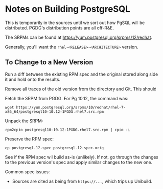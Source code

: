# Notes on Building PostgreSQL

This is temporarily in the sources until we sort out how PgSQL will be
distributed.  PGDG's distribution points are all off-R&E.

The SRPMs can be found at https://yum.postgresql.org/srpms/12/redhat.

Generally, you'll want the `rhel-<RELEASE>-<ARCHITECTURE>` version.

## To Change to a New Version

Run a diff between the existing RPM spec and the original stored along
side it and hold onto the results.

Remove all traces of the old version from the directory and Git.  This should 

Fetch the SRPM from PGDG.  For Pg 10.12, the command was:
```
wget https://yum.postgresql.org/srpms/10/redhat/rhel-7-x86_64/postgresql10-10.12-1PGDG.rhel7.src.rpm
```

Unpack the SRPM:
```
rpm2cpio postgresql10-10.12-1PGDG.rhel7.src.rpm | cpio -i
```

Preserve the RPM spec:
```
cp postgresql-12.spec postgresql-12.spec.orig
```

See if the RPM spec wil build as-is (unlikely).  If not, go through
the changes to the previous version's spec and apply similar changes
to the new one.

Common spec issues:

 * Sources are cited as being from `https://...`, which trips up
   Unibuild.
